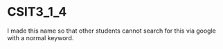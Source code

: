 # CSIT3_1_4

I made this name so that other students cannot search for this via google with a normal keyword.

